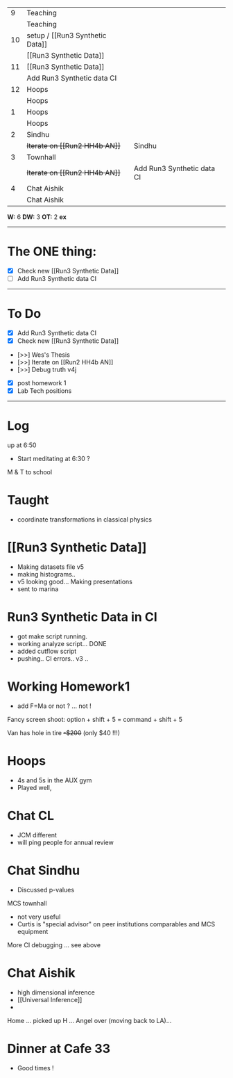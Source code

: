 
|     |                                  |                            |
| --- | -------------------------------- | -------------------------- |
| 9   | Teaching                         |                            |
|     | Teaching                         |                            |
| 10  | setup / [[Run3 Synthetic Data]]  |                            |
|     | [[Run3 Synthetic Data]]          |                            |
| 11  | [[Run3 Synthetic Data]]          |                            |
|     | Add Run3 Synthetic data CI       |                            |
| 12  | Hoops                            |                            |
|     | Hoops                            |                            |
| 1   | Hoops                            |                            |
|     | Hoops                            |                            |
| 2   | Sindhu                           |                            |
|     | ~~Iterate on  [[Run2 HH4b AN]]~~ | Sindhu                     |
| 3   | Townhall                         |                            |
|     | ~~Iterate on  [[Run2 HH4b AN]]~~ | Add Run3 Synthetic data CI |
| 4   | Chat Aishik                      |                            |
|     | Chat Aishik                      |                            |

**W:** 6
**DW:** 3
**OT:** 2
**ex** 

---
# The ONE thing: 
- [x] Check new [[Run3 Synthetic Data]]
- [ ] Add Run3 Synthetic data CI

---
# To Do

- [x] Add Run3 Synthetic data CI
- [x]  Check new [[Run3 Synthetic Data]]
- [>>]  Wes's Thesis
- [>>] Iterate on  [[Run2 HH4b AN]]
- [>>] Debug truth v4j
- [x] post homework 1
- [x] Lab Tech positions

---

# Log

up at 6:50
- Start meditating at 6:30 ?

M & T to school

# Taught
- coordinate transformations in classical physics

# [[Run3 Synthetic Data]]
- Making datasets file v5
- making histograms..
- v5 looking  good... Making presentations 
- sent to marina

# Run3 Synthetic Data in CI
- got make script running.
- working analyze script... DONE
- added cutflow script
- pushing.. CI errors.. v3 .. 

# Working Homework1
- add F=Ma or not ? ... not !

Fancy screen shoot: option + shift + 5 = command + shift + 5

Van has hole in tire ~~-$200~~ (only $40 !!!)


# Hoops 
- 4s and 5s in the AUX gym
- Played well, 

# Chat CL
- JCM different
- will ping people for annual review

# Chat Sindhu 
- Discussed p-values 

MCS townhall 
- not very useful
- Curtis is "special advisor" on peer institutions comparables and MCS equipment

More CI debugging ... see above

# Chat Aishik
- high dimensional inference 
- [[Universal Inference]]
- 


Home ... picked up H ... Angel over (moving back to LA)... 


# Dinner at Cafe 33 
- Good times ! 